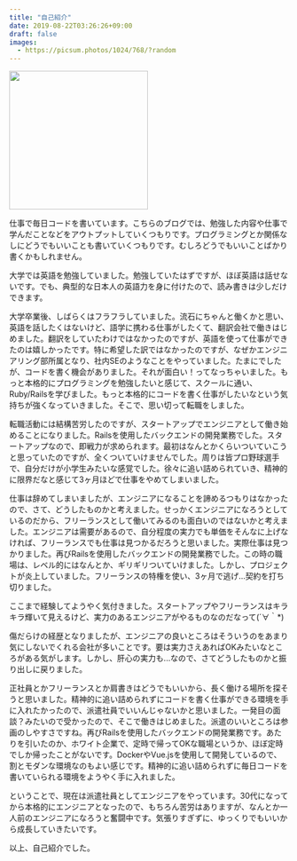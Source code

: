 ```yaml
---
title: "自己紹介"
date: 2019-08-22T03:26:26+09:00
draft: false
images:
  - https://picsum.photos/1024/768/?random
---
```


<img src="https://pbs.twimg.com/profile_images/1205813313197633540/WVrMv26F.jpg" width=250px>

仕事で毎日コードを書いています。こちらのブログでは、勉強した内容や仕事で学んだことなどをアウトプットしていくつもりです。プログラミングとか関係なしにどうでもいいことも書いていくつもりです。むしろどうでもいいことばかり書くかもしれません。

大学では英語を勉強していました。勉強していたはずですが、ほぼ英語は話せないです。でも、典型的な日本人の英語力を身に付けたので、読み書きは少しだけできます。

大学卒業後、しばらくはフラフラしていました。流石にちゃんと働くかと思い、英語を話したくはないけど、語学に携わる仕事がしたくて、翻訳会社で働きはじめました。翻訳をしていたわけではなかったのですが、英語を使って仕事ができたのは嬉しかったです。特に希望した訳ではなかったのですが、なぜかエンジニアリング部所属となり、社内SEのようなことをやっていました。たまにでしたが、コードを書く機会がありました。それが面白い！ってなっちゃいました。もっと本格的にプログラミングを勉強したいと感じて、スクールに通い、Ruby/Railsを学びました。もっと本格的にコードを書く仕事がしたいなという気持ちが強くなっていきました。そこで、思い切って転職をしました。

転職活動には結構苦労したのですが、スタートアップでエンジニアとして働き始めることになりました。Railsを使用したバックエンドの開発業務でした。スタートアップなので、即戦力が求められます。最初はなんとかくらいついていこうと思っていたのですが、全くついていけませんでした。周りは皆プロ野球選手で、自分だけが小学生みたいな感覚でした。徐々に追い詰められていき、精神的に限界だなと感じて3ヶ月ほどで仕事をやめてしまいました。

仕事は辞めてしまいましたが、エンジニアになることを諦めるつもりはなかったので、さて、どうしたものかと考えました。せっかくエンジニアになろうとしているのだから、フリーランスとして働いてみるのも面白いのではないかと考えました。エンジニアは需要があるので、自分程度の実力でも単価をそんなに上げなければ、フリーランスでも仕事は見つかるだろうと思いました。実際仕事は見つかりました。再びRailsを使用したバックエンドの開発業務でした。この時の職場は、レベル的にはなんとか、ギリギリついていけました。しかし、プロジェクトが炎上していました。フリーランスの特権を使い、3ヶ月で逃げ...契約を打ち切りました。

ここまで経験してようやく気付きました。スタートアップやフリーランスはキラキラ輝いて見えるけど、実力のあるエンジニアがやるものなのだなって(´∀｀*)

傷だらけの経歴となりましたが、エンジニアの良いところはそういうのをあまり気にしないでくれる会社が多いことです。要は実力さえあればOKみたいなところがある気がします。しかし、肝心の実力も...なので、さてどうしたものかと振り出しに戻りました。

正社員とかフリーランスとか肩書きはどうでもいいから、長く働ける場所を探そうと思いました。精神的に追い詰められずにコードを書く仕事ができる環境を手に入れたかったので、派遣社員でいいんじゃないかと思いました。一発目の面談？みたいので受かったので、そこで働きはじめました。派遣のいいところは参画のしやすさですね。再びRailsを使用したバックエンドの開発業務です。あたりを引いたのか、ホワイト企業で、定時で帰ってOKな職場というか、ほぼ定時でしか帰ったことがないです。DockerやVue.jsを使用して開発しているので、割とモダンな環境なのもよい感じです。精神的に追い詰められずに毎日コードを書いていられる環境をようやく手に入れました。

ということで、現在は派遣社員としてエンジニアをやっています。30代になってから本格的にエンジニアとなったので、もちろん苦労はありますが、なんとか一人前のエンジニアになろうと奮闘中です。気張りすぎずに、ゆっくりでもいいから成長していきたいです。

以上、自己紹介でした。
